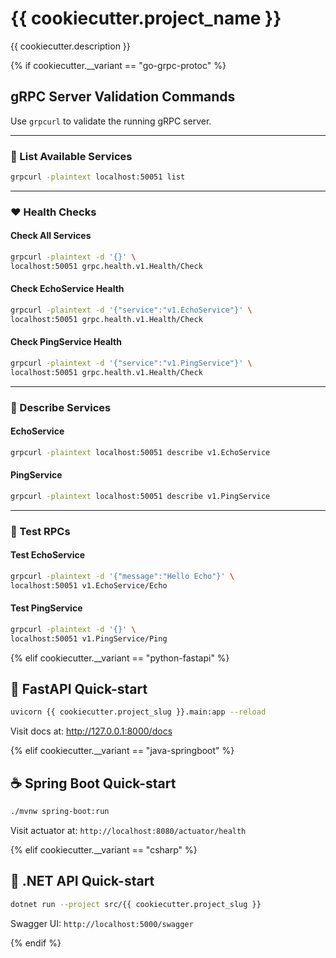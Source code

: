 # {{ cookiecutter.project_name }}

{{ cookiecutter.description }}

{% if cookiecutter.__variant == "go-grpc-protoc" %}
## gRPC Server Validation Commands

Use `grpcurl` to validate the running gRPC server.

---

### 🔎 List Available Services

```bash
grpcurl -plaintext localhost:50051 list
```

---

### ❤️ Health Checks

#### Check All Services

```bash
grpcurl -plaintext -d '{}' \
localhost:50051 grpc.health.v1.Health/Check
```

#### Check EchoService Health

```bash
grpcurl -plaintext -d '{"service":"v1.EchoService"}' \
localhost:50051 grpc.health.v1.Health/Check
```

#### Check PingService Health

```bash
grpcurl -plaintext -d '{"service":"v1.PingService"}' \
localhost:50051 grpc.health.v1.Health/Check
```

---

### 📘 Describe Services

#### EchoService

```bash
grpcurl -plaintext localhost:50051 describe v1.EchoService
```

#### PingService

```bash
grpcurl -plaintext localhost:50051 describe v1.PingService
```

---

### 🧪 Test RPCs

#### Test EchoService

```bash
grpcurl -plaintext -d '{"message":"Hello Echo"}' \
localhost:50051 v1.EchoService/Echo
```

#### Test PingService

```bash
grpcurl -plaintext -d '{}' \
localhost:50051 v1.PingService/Ping
```
{% elif cookiecutter.__variant == "python-fastapi" %}
## 🚀 FastAPI Quick-start

```bash
uvicorn {{ cookiecutter.project_slug }}.main:app --reload
```

Visit docs at: <http://127.0.0.1:8000/docs>

{% elif cookiecutter.__variant == "java-springboot" %}
## ☕ Spring Boot Quick-start

```bash
./mvnw spring-boot:run
```

Visit actuator at: `http://localhost:8080/actuator/health`

{% elif cookiecutter.__variant == "csharp" %}
## 🔧 .NET API Quick-start

```bash
dotnet run --project src/{{ cookiecutter.project_slug }}
```

Swagger UI: `http://localhost:5000/swagger`

{% endif %}
